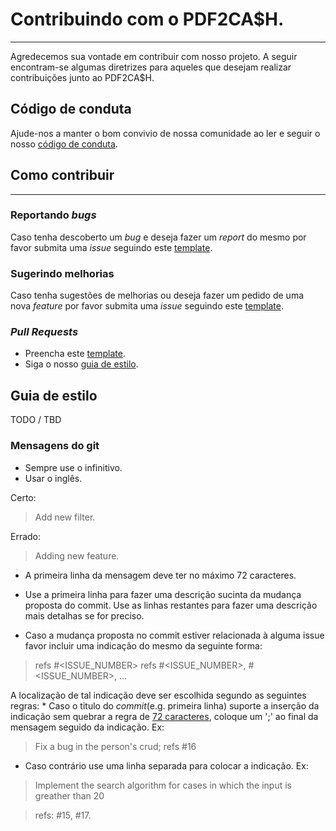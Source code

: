 # Contribuindo com o PDF2CA$H.
***
Agredecemos sua vontade em contribuir com nosso projeto. A seguir encontram-se algumas diretrizes para aqueles que desejam realizar contribuições junto ao PDF2CA$H.

## Código de conduta

Ajude-nos a manter o bom convivio de nossa comunidade ao ler e seguir o nosso [código de conduta](/CODE_OF_CONDUCT.md).

## Como contribuir
***
### Reportando _bugs_
Caso tenha descoberto um _bug_ e deseja fazer um _report_ do mesmo por favor submita uma _issue_ seguindo este [template](ISSUE_TEMPLATE/bug_report.md).
### Sugerindo melhorias
Caso tenha sugestões de melhorias ou deseja fazer um pedido de uma nova _feature_ por favor submita uma _issue_ seguindo este [template](ISSUE_TEMPLATE/feature_request.md).
### _Pull Requests_
  * Preencha este [template](/PULL_REQUEST_TEMPLATE.md).
  * Siga o nosso [guia de estilo]().

## Guia de estilo
TODO / TBD
### Mensagens do git
  * Sempre use o infinitivo.
  * Usar o inglês.

  Certo:
  > Add new filter.

  Errado:
  > Adding new feature.

  * <a name="line-rule"></a>A primeira linha da mensagem deve ter no máximo 72 caracteres.

  * Use a primeira linha para fazer uma descrição sucinta da mudança proposta do commit. Use as linhas restantes para fazer uma descrição mais detalhas se for preciso.

  * Caso a mudança proposta no commit estiver relacionada à alguma issue favor  incluir uma indicação do mesmo da seguinte forma:
  > refs #<ISSUE_NUMBER>
  > refs #<ISSUE_NUMBER>, #<ISSUE_NUMBER>, ...

  A localização de tal indicação deve ser escolhida segundo as seguintes regras:
    * Caso o titulo do _commit_(e.g. primeira linha) suporte a inserção da indicação sem quebrar a regra de [72 caracteres](#line-rule), coloque um ';' ao final da mensagem seguido da indicação. Ex:

   > Fix a bug in the person's crud; refs #16

   * Caso contrário use uma linha separada para colocar a indicação. Ex:

   > Implement the search algorithm for cases in which the input is greather than 20

   > refs: #15, #17.

